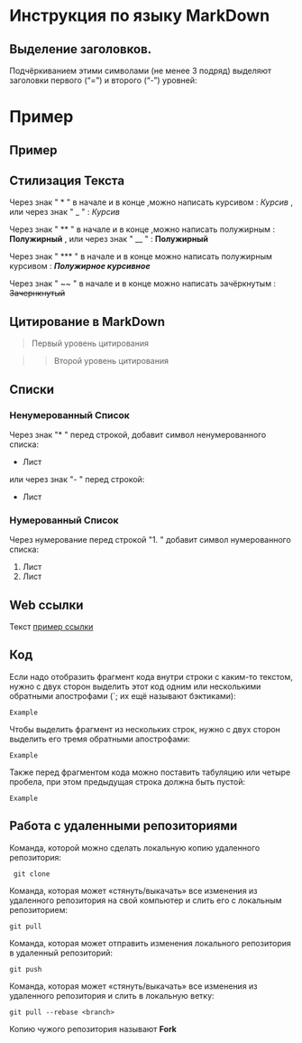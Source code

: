 # Инструкция по языку MarkDown

## Выделение заголовков.

Подчёркиванием этими символами (не менее 3 подряд)
выделяют заголовки первого (“=”) и второго (“-”)
уровней:

Пример
===
Пример
---

## Стилизация Текста

Через знак " * " в начале и в конце ,можно написать курсивом :
*Курсив* ,
или через знак " _ " :
_Курсив_

Через знак " ** " в начале и в конце ,можно написать полужирным :
**Полужирный** ,
или через знак " __ " :
__Полужирный__

Через знак " *** " в начале и в конце можно написать полужирным курсивом :
***Полужирное курсивное***

Через знак " ~~ " в начале и в конце можно написать зачёркнутым :
~~Зачернкнутый~~

## Цитирование в MarkDown

> Первый уровень цитирования

>> Второй уровень цитирования

## Списки

### Ненумерованный Список

Через знак "* " перед строкой, 
добавит символ ненумерованного списка:

* Лист

или через знак "- " перед строкой:

- Лист

### Нумерованный Список

Через нумерование перед строкой "1. " добавит 
символ нумерованного списка:

1. Лист
2. Лист

## Web ссылки

Текст [пример ссылки](http.example.com "Подсказка")

## Код
 Если надо отобразить фрагмент кода внутри строки с каким-то текстом, нужно с двух сторон выделить этот код одним или несколькими обратными апострофами (`; их ещё называют бэктиками):

 `Example`
 
Чтобы выделить фрагмент из нескольких строк, нужно с двух сторон выделить его тремя обратными апострофами:

```Example```

Также перед фрагментом кода можно поставить табуляцию или четыре пробела, при этом предыдущая строка должна быть пустой:

    Example

## Работа с удаленными репозиториями

 Команда, которой можно сделать локальную копию удаленного репозитория:

     git clone

Команда, которая может «стянуть/выкачать» все изменения из удаленного репозитория на свой компьютер и слить его с локальным репозиторием:

    git pull

Команда, которая может отправить изменения локального репозитория в удаленный репозиторий:

    git push

Команда, которая может «стянуть/выкачать» все изменения из удаленного репозитория и слить в локальную ветку:

    git pull --rebase <branch>


Копию чужого репозитория называют __Fork__
